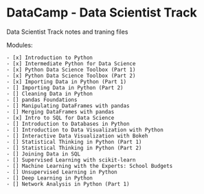 # DataCamp - Data Scientist Track

Data Scientist Track notes and traning files

Modules:

    - [x] Introduction to Python
    - [x] Intermediate Python for Data Science
    - [x] Python Data Science Toolbox (Part 1)
    - [x] Python Data Science Toolbox (Part 2)
    - [x] Importing Data in Python (Part 1)
    - [] Importing Data in Python (Part 2)
    - [] Cleaning Data in Python
    - [] pandas Foundations
    - [] Manipulating DataFrames with pandas
    - [] Merging DataFrames with pandas
    - [x] Intro to SQL for Data Science
    - [] Introduction to Databases in Python
    - [] Introduction to Data Visualization with Python
    - [] Interactive Data Visualization with Bokeh
    - [] Statistical Thinking in Python (Part 1)
    - [] Statistical Thinking in Python (Part 2)
    - [] Joining Data in SQL
    - [] Supervised Learning with scikit-learn
    - [] Machine Learning with the Experts: School Budgets
    - [] Unsupervised Learning in Python
    - [] Deep Learning in Python
    - [] Network Analysis in Python (Part 1)

